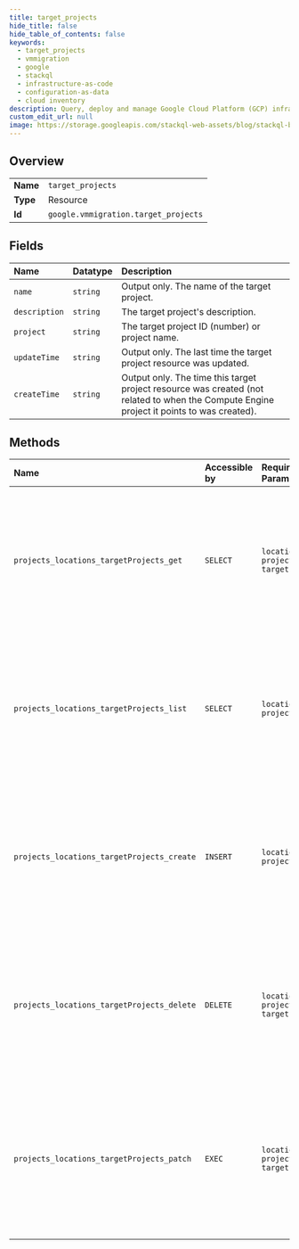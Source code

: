 ```yaml
---
title: target_projects
hide_title: false
hide_table_of_contents: false
keywords:
  - target_projects
  - vmmigration
  - google    
  - stackql
  - infrastructure-as-code
  - configuration-as-data
  - cloud inventory
description: Query, deploy and manage Google Cloud Platform (GCP) infrastructure and resources using SQL
custom_edit_url: null
image: https://storage.googleapis.com/stackql-web-assets/blog/stackql-blog-post-featured-image.png
---
```

  
    

## Overview
<table><tbody>
<tr><td><b>Name</b></td><td><code>target_projects</code></td></tr>
<tr><td><b>Type</b></td><td>Resource</td></tr>
<tr><td><b>Id</b></td><td><code>google.vmmigration.target_projects</code></td></tr>
</tbody></table>

## Fields
| Name | Datatype | Description |
|:-----|:---------|:------------|
| `name` | `string` | Output only. The name of the target project. |
| `description` | `string` | The target project's description. |
| `project` | `string` | The target project ID (number) or project name. |
| `updateTime` | `string` | Output only. The last time the target project resource was updated. |
| `createTime` | `string` | Output only. The time this target project resource was created (not related to when the Compute Engine project it points to was created). |
## Methods
| Name | Accessible by | Required Params | Description |
|:-----|:--------------|:----------------|:------------|
| `projects_locations_targetProjects_get` | `SELECT` | `locationsId, projectsId, targetProjectsId` | Gets details of a single TargetProject. NOTE: TargetProject is a global resource; hence the only supported value for location is `global`. |
| `projects_locations_targetProjects_list` | `SELECT` | `locationsId, projectsId` | Lists TargetProjects in a given project. NOTE: TargetProject is a global resource; hence the only supported value for location is `global`. |
| `projects_locations_targetProjects_create` | `INSERT` | `locationsId, projectsId` | Creates a new TargetProject in a given project. NOTE: TargetProject is a global resource; hence the only supported value for location is `global`. |
| `projects_locations_targetProjects_delete` | `DELETE` | `locationsId, projectsId, targetProjectsId` | Deletes a single TargetProject. NOTE: TargetProject is a global resource; hence the only supported value for location is `global`. |
| `projects_locations_targetProjects_patch` | `EXEC` | `locationsId, projectsId, targetProjectsId` | Updates the parameters of a single TargetProject. NOTE: TargetProject is a global resource; hence the only supported value for location is `global`. |
